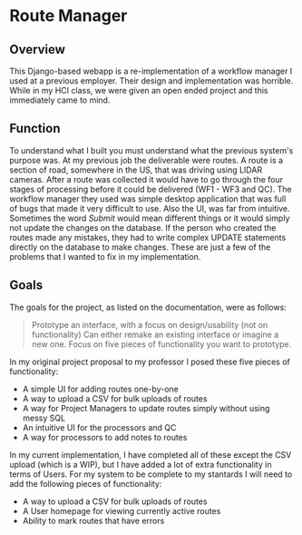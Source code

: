 # Route Manager

## Overview

This Django-based webapp is a re-implementation of a workflow manager I used at a previous employer. Their design and implementation was horrible. While in my HCI class, we were given an open ended project and this immediately came to mind.

## Function

To understand what I built you must understand what the previous system's purpose was. At my previous job the deliverable were routes. A route is a section of road, somewhere in the US, that was driving using LIDAR cameras. After a route was collected it would have to go through the four stages of processing before it could be delivered (WF1 - WF3 and QC). The workflow manager they used was simple desktop application that was full of bugs that made it very difficult to use. Also the UI, was far from intuitive. Sometimes the word _Submit_ would mean different things or it would simply not update the changes on the database. If the person who created the routes made any mistakes, they had to write complex UPDATE statements directly on the database to make changes. These are just a few of the problems that I wanted to fix in my implementation.

## Goals

The goals for the project, as listed on the documentation, were as follows:

>Prototype an interface, with a focus on design/usability (not on functionality)
>Can either remake an existing interface or imagine a new one.
>Focus on five pieces of functionality you want to prototype.

In my original project proposal to my professor I posed these five pieces of functionality:

* A simple UI for adding routes one-by-one
* A way to upload a CSV for bulk uploads of routes
* A way for Project Managers to update routes simply without using messy SQL
* An intuitive UI for the processors and QC
* A way for processors to add notes to routes

In my current implementation, I have completed all of these except the CSV upload (which is a WIP), but I have added a lot of extra functionality in terms of Users. For my system to be complete to my stantards I will need to add the following pieces of functionality:

* A way to upload a CSV for bulk uploads of routes
* A User homepage for viewing currently active routes
* Ability to mark routes that have errors


